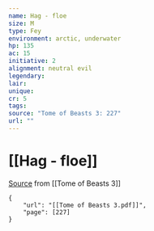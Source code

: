 ```yaml
---
name: Hag - floe
size: M
type: Fey
environment: arctic, underwater
hp: 135
ac: 15
initiative: 2
alignment: neutral evil
legendary: 
lair: 
unique: 
cr: 5
tags: 
source: "Tome of Beasts 3: 227"
url: ""
---
```

# [[Hag - floe]]

[Source](zotero://open-pdf/library/items/BLGR9HVR?page=227) from [[Tome of Beasts 3]]

```pdf
{
	"url": "[[Tome of Beasts 3.pdf]]",
	"page": [227]
}
```

